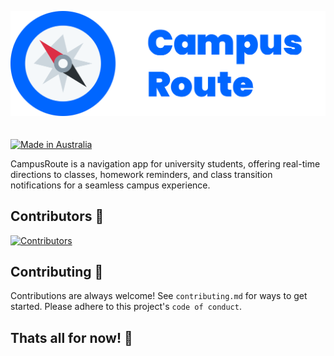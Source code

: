 ![Campus Route](https://github.com/CampusRoute/CampusRoute/blob/main/assets/logo-big-highres.png)
<br><br><br>
[![Made in Australia](https://img.shields.io/badge/Made_In-Australia-00843D?labelColor=FFCD00&style=for-the-badge)](https://www.madeinaustralia.com.au/)

CampusRoute is a navigation app for university students, offering real-time directions to classes, homework reminders, and class transition notifications for a seamless campus experience.


## Contributors 👥

[![Contributors](https://contrib.rocks/image?repo=campusroute/campusroute)](https://github.com/campusroute/campusroute/graphs/contributors)


## Contributing 🤝
Contributions are always welcome!
See `contributing.md` for ways to get started. Please adhere to this project's `code of conduct`.


## Thats all for now! 🎉
